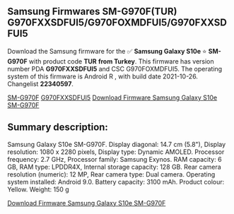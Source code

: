 <h2>Samsung Firmwares SM-G970F(TUR) G970FXXSDFUI5/G970FOXMDFUI5/G970FXXSDFUI5</h2>
Download the Samsung firmware for the ✅ <strong>Samsung Galaxy S10e </strong> ⭐ <strong>SM-G970F</strong> with product code <strong>TUR</strong> <strong> from Turkey</strong>. This firmware has version number PDA <strong>G970FXXSDFUI5</strong> and CSC G970FOXMDFUI5. The operating system of this firmware is Android R , with build date 2021-10-26. Changelist <strong>22340597</strong>.


[SM-G970F](https://samfirm.shop/samsung/model/SM-G970F)
[G970FXXSDFUI5](https://samfirm.shop/samsung/pda/G970FXXSDFUI5)
[Download Firmware Samsung Galaxy S10e SM-G970F](https://samfirm.shop/samsung/firmware/469514)
<h2>Summary description:</h2>
<p>Samsung Galaxy S10e SM-G970F. Display diagonal: 14.7 cm (5.8"), Display resolution: 1080 x 2280 pixels, Display type: Dynamic AMOLED. Processor frequency: 2.7 GHz, Processor family: Samsung Exynos. RAM capacity: 6 GB, RAM type: LPDDR4X, Internal storage capacity: 128 GB. Rear camera resolution (numeric): 12 MP, Rear camera type: Dual camera. Operating system installed: Android 9.0. Battery capacity: 3100 mAh. Product colour: Yellow. Weight: 150 g</p>


[Download Firmware Samsung Galaxy S10e SM-G970F](https://samfirm.shop/samsung/firmware/469514)
